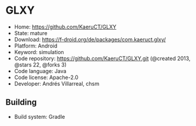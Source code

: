 # GLXY

- Home: https://github.com/KaeruCT/GLXY
- State: mature
- Download: https://f-droid.org/de/packages/com.kaeruct.glxy/
- Platform: Android
- Keyword: simulation
- Code repository: https://github.com/KaeruCT/GLXY.git (@created 2013, @stars 22, @forks 3)
- Code language: Java
- Code license: Apache-2.0
- Developer: Andrés Villarreal, chsm

## Building

- Build system: Gradle
